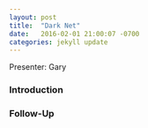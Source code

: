 ```yaml
---
layout: post
title:  "Dark Net"
date:   2016-02-01 21:00:07 -0700
categories: jekyll update
---
```


Presenter: Gary

### Introduction

### Follow-Up

